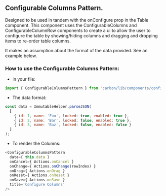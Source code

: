 ## Configurable Columns Pattern.

Designed to be used in tandem with the onConfigure prop in the Table component. This component uses
the ConfigurableColumns and ConfigurableColumnRow components to create a ui to allow the user to
configure the table by showing/hiding columns and dragging and dropping items to re-order table
columns.

It makes an assumption about the format of the data provided. See an example below.

### How to use the Configurable Columns Pattern:

* In your file:

```javascript
import { ConfigurableColumnsPattern } from 'carbon/lib/components/configurable-columns-pattern';
```

* The data format:

```javascript
const data = ImmutableHelper.parseJSON(
  [
    { id: 1, name: 'Foo', locked: true, enabled: true },
    { id: 2, name: 'Bar', locked: false, enabled: true },
    { id: 3, name: 'Baz', locked: false, enabled: false }
  ]
);
```

* To render the Columns:

```javascript
<ConfigurableColumnsPattern
  data={ this.data }
  onCancel={ Actions.onCancel }
  onChange={ Actions.onChange(rowIndex) }
  onDrag={ Actions.onDrag }
  onReset={ Actions.onReset }
  onSave={ Actions.onSave }
  title='Configure Columns'
/>
```
